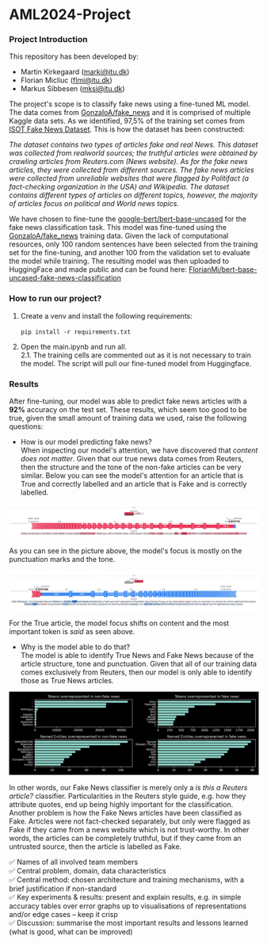 # AML2024-Project
### Project Introduction
This repository has been developed by:

- Martin Kirkegaard (marki@itu.dk)
- Florian Micliuc (flmi@itu.dk)
- Markus Sibbesen (mksi@itu.dk)

The project's scope is to classify fake news using a fine-tuned ML model. The data comes from [GonzaloA/fake_news](https://huggingface.co/datasets/GonzaloA/fake_news) and it is comprised of multiple Kaggle data sets. As we identified, 97,5% of the training set comes from [ISOT Fake News Dataset](https://www.kaggle.com/datasets/emineyetm/fake-news-detection-datasets). This is how the dataset has been constructed:

*The dataset contains two types of articles fake and real News. This dataset was collected from realworld sources; the truthful articles were obtained by crawling articles from Reuters.com (News website). As for the fake news articles, they were collected from different sources. The fake news articles were collected from unreliable websites that were flagged by Politifact (a fact-checking organization in the USA) and Wikipedia. The dataset contains different types of articles on different topics, however, the majority of articles focus on political and World news topics.*

We have chosen to fine-tune the [google-bert/bert-base-uncased](https://huggingface.co/google-bert/bert-base-uncased) for the fake news classification task. This model was fine-tuned using the [GonzaloA/fake_news](https://huggingface.co/datasets/GonzaloA/fake_news) training data. Given the lack of computational resources, only 100 random sentences have been selected from the training set for the fine-tuning, and another 100 from the validation set to evaluate the model while training. The resulting model was then uploaded to HuggingFace and made public and can be found here: [FlorianMi/bert-base-uncased-fake-news-classification](https://huggingface.co/FlorianMi/bert-base-uncased-fake-news-classification)

### How to run our project?
1. Create a venv and install the following requirements:

     `pip install -r requirements.txt`

2. Open the main.ipynb and run all.  
2.1. The training cells are commented out as it is not necessary to train the model. The script will pull our fine-tuned model from Huggingface.

### Results
After fine-tuning, our model was able to predict fake news articles with a **92%** accuracy on the test set. These results, which seem too good to be true, given the small amount of training data we used, raise the following questions:
 - How is our model predicting fake news?  
When inspecting our model's attention, we have discovered that *content does not matter*. Given that our true news data comes from Reuters, then the structure and the tone of the non-fake articles can be very similar. Below you can see the model's attention for an article that is True and correctly labelled and an article that is Fake and is correctly labelled.

![Fake Article](images/Fake.png)

As you can see in the picture above, the model's focus is mostly on the punctuation marks and the tone.

![True Article](images/True.png)

For the True article, the model focus shifts on content and the most important token is *said* as seen above. 

 - Why is the model able to do that?  
The model is able to identify True News and Fake News because of the article structure, tone and punctuation. Given that all of our training data comes exclusively from Reuters, then our model is only able to identify those as True News articles.

![Over-represented topcis](images/overrepresented.png)

In other words, our Fake News classifier is merely only a *is this a Reuters article?* classifier. Particularities in the Reuters style guide, e.g. how they attribute quotes, end up being highly important for the classification. Another problem is how the Fake News articles have been classified as Fake. Articles were not fact-checked separately, but only were flagged as Fake if they came from a news website which is not trust-worthy. In other words, the articles can be completely truthful, but if they came from an untrusted source, then the article is labelled as Fake.

✅ Names of all involved team members  
✅ Central problem, domain, data characteristics  
✅ Central method: chosen architecture and training mechanisms, with a brief justification if non-standard  
✅ Key experiments & results: present and explain results, e.g. in simple accuracy tables over error graphs up to visualisations of representations and/or edge cases – keep it crisp  
✅ Discussion: summarise the most important results and lessons learned (what is good, what can be improved)
